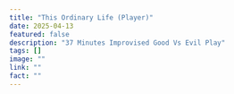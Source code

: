 ```yaml
---
title: "This Ordinary Life (Player)"
date: 2025-04-13
featured: false
description: "37 Minutes Improvised Good Vs Evil Play"
tags: []
image: ""
link: ""
fact: ""
---
```

